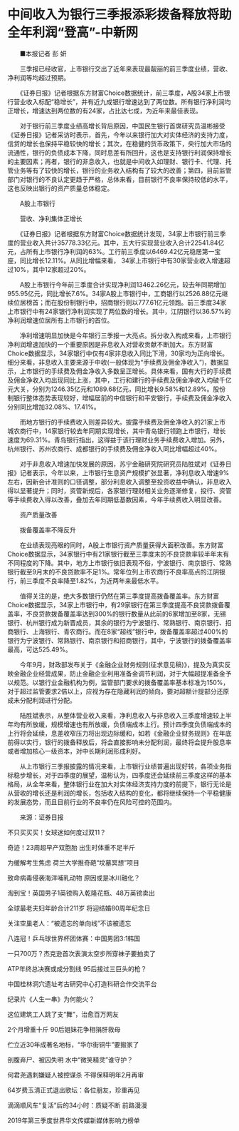# 中间收入为银行三季报添彩拨备释放将助全年利润“登高”-中新网

　　■本报记者 彭 妍

　　三季报已经收官，上市银行交出了近年来表现最靓丽的前三季度业绩，营收、净利润等均超过预期。

　　《证券日报》记者根据东方财富Choice数据统计，前三季度，A股34家上市银行营业收入标配“稳增长”，并有近九成银行增速达到了两位数。所有银行净利润均正增长，增速达到两位数的有24家，占比达七成，为近年来最佳表现。

　　对于银行前三季度业绩高增长背后原因，中国民生银行首席研究员温彬接受《证券日报》记者采访时表示，首先，今年以来银行加大对实体经济的支持力度，信贷的增长也保持平稳较快的增长；其次，在稳健的货币政策下，央行加大市场的流通性，银行的负债成本下降，同时息差有所回升，这也是支持银行利润保持增长的主要因素；再者，银行的非息收入，也就是中间收入如理财、银行卡、代理、托管业务等有了较快的增长，银行的业务收入结构有了较大的改善；第四，目前监管部门对银行的不良认定更趋于严格，总体来看，目前银行不良率保持较低的水平，这也反映出银行的资产质量总体稳定。

　　A股上市银行

　　营收、净利集体正增长

　　《证券日报》记者根据东方财富Choice数据统计发现，34家上市银行前三季度的营业收入共计35778.33亿元。其中，五大行实现营业收入合计22541.84亿元，占所有上市银行净利润的63%。工行前三季度以6469.42亿元稳居第一宝座，同比增长12.11%。从同比增幅来看， 34家上市银行中有30家营业收入增速超过10%，其中12家超过20%。

　　A股上市银行今年前三季度合计实现净利润13462.26亿元，较去年同期增加955.95亿元，同比增长7.6%。34家A股上市银行中，工商银行以2526.88亿元继续位居榜首；而在股份制银行中，招商银行则以777.61亿元领跑。前三季度34家上市银行中有24家银行净利润实现了两位数的增长。其中，江阴银行以36.57%的净利润增速位居所有上市银行的首位。

　　净利增速明显加快是今年银行三季报一大亮点。拆分收入构成来看，上市银行净利润增速加快的一个重要原因是非息收入对营收贡献不断加大。东方财富Choice数据显示，34家银行中仅有4家非息收入同比下滑，30家均为正向增长。细分来看，非息收入主要来源于中收(一般体现为“手续费及佣金净收入”)，数据显示，上市银行的手续费及佣金净收入多数呈正增长。具体来看，国有大行的手续费及佣金净收入均出现同比上涨，其中，工行和建行的手续费及佣金净收入均破千亿元大关，分别为1246.35亿元和1089.68亿元，同比增长9.58%和12.89%。股份制银行整体态势表现较好，增幅居前的中信银行和平安银行，手续费及佣金净收入分别同比增加32.08%、17.41%。

　　而地方银行的手续费收入则差异较大。披露手续费及佣金净收入的21家上市城农商行中，14家银行较去年同期实现增长，其中青岛银行领跑上市银行，增长速度为69.31%。青岛银行指出，这得益于该行理财业务手续费收入增加。另外，杭州银行、苏州农商行、成都银行的手续费及佣金净收入同比增幅超过40%。

　　对于非息收入增速加快发展的原因，苏宁金融研究院研究员陆胜斌对《证券日报》记者表示，今年以来，上市银行生息资产规模扩张显著，净利息收入增速9%左右，因新会计准则的口径调整，部分利息收入调整至投资收益中确认，非息收入得以显著提升；同时，资管新规后，各家银行理财相关业务逐渐修复，投行、资管等手续费收入得以改善，叠加去年同期低基数因素，今年手续费收入明显改善。　　　

　　资产质量改善

　　拨备覆盖率不降反升

　　在业绩表现亮眼的同时，A股上市银行资产质量获得大面积改善。东方财富Choice数据显示，34家银行中有21家银行截至三季度末的不良贷款率较半年末有不同程度的下降。其中，地方上市银行依旧表现不俗，宁波银行、南京银行、常熟银行截至9月末的不良贷款率不足1%。常年位列上市农商行不良率高点的江阴银行，前三季度不良率降至1.82%，为近两年来最低水平。

　　值得关注的是，绝大多数银行仍然在第三季度提高拨备覆盖率。东方财富Choice数据显示，34家上市银行中，有29家银行在第三季度提高不良贷款拨备覆盖率，不良贷款拨备覆盖率达到300%的银行数量从此前的6家增加至8家，无锡银行、杭州银行成为新晋成员，其余的银行为宁波银行、常熟银行、南京银行、招商银行、上海银行、青农商行。而在8家“超线”银行中，拨备覆盖率超过400%的银行为宁波银行、常熟银行、南京银行和招商银行，其中，宁波银行的拨备覆盖率最高，可达525.49%。

　　今年9月，财政部发布关于《金融企业财务规则(征求意见稿)》，提及为真实反映金融企业经营成果，防止金融企业利用准备金调节利润，对于大幅超提准备金予以规范。以银行业金融机构为例，监管部门要求的拨备覆盖率基本标准为150%，对于超过监管要求2倍以上，应视为存在隐藏利润的倾向，要对超额计提部分还原成未分配利润进行分配。

　　陆胜斌表示，从整体营业收入来看，净利息收入与非息收入三季度增速较上半年均有所放缓，规模增速也有所放缓，负债端成本上行。预计四季度负债端成本的上行将会延续，息差收窄压力将出现边际缓和，如若《金融企业财务规则》在年底前得以实行，银行的拨备释放后，将会直接影响未分配利润，最终将会提升股息率或者增加核心一级资本，对中长期利润形成利好。

　　从上市银行三季报披露的情况来看，上市银行业绩普遍出现好转，各项业务指标稳步增长，对于四季度的展望，温彬认为，四季度还会延续前三季度这样的基本格局，从全年来看，整体银行业在加大对实体经济支持力度的前提下，银行无论是从营收的增长还是利润的增长，包括收入结构的变化，都将继续保持一个平稳健康的发展态势，而且目前行业的不良率仍在风险可控的范围内。

　　来源：证券日报

不只买买买！女球迷如何度过双11？

奇迹！23周超早产双胞胎 出生时体重不足半斤

为缓解考生焦虑 荷兰大学推奇葩“坟墓冥想”项目

致命病毒侵袭海洋哺乳动物 原因或是冰川融化？

淘到宝！英国男子1英镑购入乾隆花瓶、48万英镑卖出

全球最老夫妇年龄合计211岁 将迎结婚80周年纪念日

关注空巢老人：“被遗忘的单向线”不该被遗忘

八连冠！乒乓球世界杯团体赛：中国男团3:1韩国

一只700万？杰克逊首次表演太空步所穿袜子要拍卖了

ATP年终总决赛或成分割线 95后接过三巨头的枪？

中国桂林洞穴遗址考古研究中心打造科研合作交流平台

纪录片《人生一串》为何能火？ 

这位建筑工人跳了支“舞”，治愈百万网友

2个月增重十斤 90后姐妹花争相捐肝救母

伫立近30年成著名地标，“华尔街铜牛”要搬家了

剖腹弃尸、被囚失明 水中“微笑精灵”谁守护？

何君尧遇刺嫌疑人被控谋杀 不得保释明年2月再审

64岁费玉清正式退出歌坛：各位朋友，珍重再见

滴滴顺风车“复活”后的34小时：质疑不断 前路漫漫

2019年第三季度世界华文传媒新媒体影响力榜单
